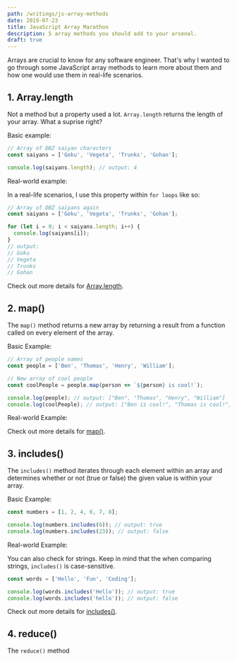 ```yaml
---
path: /writings/js-array-methods
date: 2019-07-23
title: JavaScript Array Marathon
description: 5 array methods you should add to your arsenal.
draft: true
---
```


Arrays are crucial to know for any software engineer. That's why I wanted to go through some JavaScript array methods to learn more about them and how one would use them in real-life scenarios.

## 1. Array.length

Not a method but a property used a lot. `Array.length` returns the length of your array. What a suprise right?

Basic example:

```javascript
// Array of DBZ saiyan characters
const saiyans = ['Goku', 'Vegeta', 'Trunks', 'Gohan'];

console.log(saiyans.length); // output: 4
```

Real-world example:

In a real-life scenarios, I use this property within `for loops` like so:

```javascript
// Array of DBZ saiyans again
const saiyans = ['Goku', 'Vegeta', 'Trunks', 'Gohan'];

for (let i = 0; i < saiyans.length; i++) {
  console.log(saiyans[i]);
}
// output:
// Goku
// Vegeta
// Trunks
// Gohan
```

Check out more details for [Array.length](https://developer.mozilla.org/en-US/docs/Web/JavaScript/Reference/Global_Objects/Array/length).

## 2. map()

The `map()` method returns a new array by returning a result from a function called on every element of the array.

Basic Example:

```javascript
// Array of people names
const people = ['Ben', 'Thomas', 'Henry', 'William'];

// New array of cool people
const coolPeople = people.map(person => `${person} is cool!`);

console.log(people); // output: ["Ben", "Thomas", "Henry", "William"]
console.log(coolPeople); // output: ["Ben is cool!", "Thomas is cool!", "Henry is cool!", "William is cool!"]
```

Real-world Example:

Check out more details for [map()](https://developer.mozilla.org/en-US/docs/Web/JavaScript/Reference/Global_Objects/Array/map).

## 3. includes()

The `includes()` method iterates through each element within an array and determines whether or not (true or false) the given value is within your array.

Basic Example:

```javascript
const numbers = [1, 2, 4, 6, 7, 8];

console.log(numbers.includes(6)); // output: true
console.log(numbers.includes(23)); // output: false
```

Real-world Example:

You can also check for strings. Keep in mind that the when comparing strings, `includes()` is case-sensitive.

```javascript
const words = ['Hello', 'Fun', 'Coding'];

console.log(words.includes('Hello')); // output: true
console.log(words.includes('hello')); // output: false
```

Check out more details for [includes()](https://developer.mozilla.org/en-US/docs/Web/JavaScript/Reference/Global_Objects/Array/includes).

## 4. reduce()

The `reduce()` method
